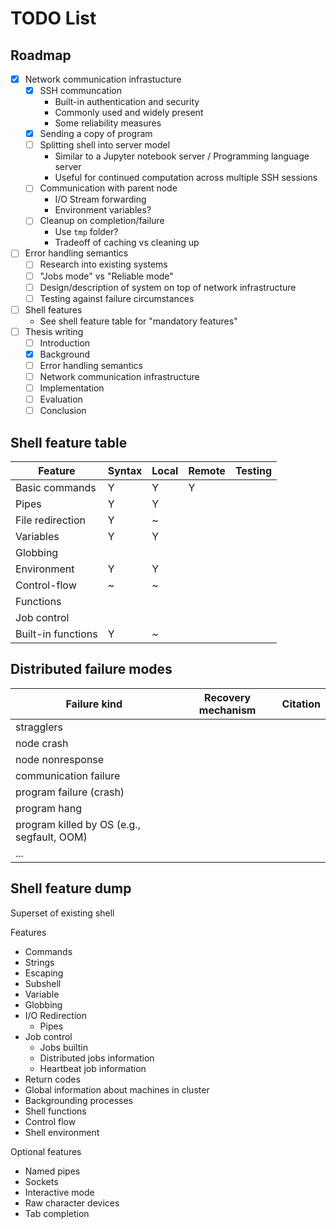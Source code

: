 # TODO List

## Roadmap

- [X] Network communication infrastucture
  - [X] SSH communcation
    - Built-in authentication and security
    - Commonly used and widely present
    - Some reliability measures
  - [X] Sending a copy of program
  - [ ] Splitting shell into server model
    - Similar to a Jupyter notebook server / Programming language server
    - Useful for continued computation across multiple SSH sessions
  - [ ] Communication with parent node
    - I/O Stream forwarding
    - Environment variables?
  - [ ] Cleanup on completion/failure
    - Use `tmp` folder?
    - Tradeoff of caching vs cleaning up
- [ ] Error handling semantics
  - [ ] Research into existing systems
  - [ ] "Jobs mode" vs "Reliable mode"
  - [ ] Design/description of system on top of network infrastructure
  - [ ] Testing against failure circumstances
- [ ] Shell features
  - See shell feature table for "mandatory features"
- [ ] Thesis writing
  - [ ] Introduction
  - [x] Background
  - [ ] Error handling semantics
  - [ ] Network communication infrastructure
  - [ ] Implementation
  - [ ] Evaluation
  - [ ] Conclusion

## Shell feature table
| Feature                | Syntax | Local | Remote | Testing |
|------------------------|--------|-------|--------|---------|
| Basic commands         | Y      | Y     | Y      |         |
| Pipes                  | Y      | Y     |        |         |
| File redirection       | Y      | ~     |        |         |
| Variables              | Y      | Y     |        |         |
| Globbing               |        |       |        |         |
| Environment            | Y      | Y     |        |         |
| Control-flow           | ~      | ~     |        |         |
| Functions              |        |       |        |         |
| Job control            |        |       |        |         |
| Built-in functions     | Y      | ~     |        |         |

## Distributed failure modes
| Failure kind | Recovery mechanism |Citation|
|--------------|--------------------|--------|
| stragglers   |                    |        |
| node crash   |                    |        |
| node nonresponse |                |        |
| communication failure |           |        |
| program failure (crash) |         |        |
| program hang |                    |        |
| program killed by OS (e.g., segfault, OOM) | | |
| ... |                             |        |

## Shell feature dump

Superset of existing shell

Features
- Commands
- Strings
- Escaping
- Subshell
- Variable
- Globbing
- I/O Redirection
  - Pipes
- Job control
  - Jobs builtin
  - Distributed jobs information
  - Heartbeat job information
- Return codes
- Global information about machines in cluster
- Backgrounding processes
- Shell functions
- Control flow
- Shell environment

Optional features
- Named pipes
- Sockets
- Interactive mode
- Raw character devices
- Tab completion
